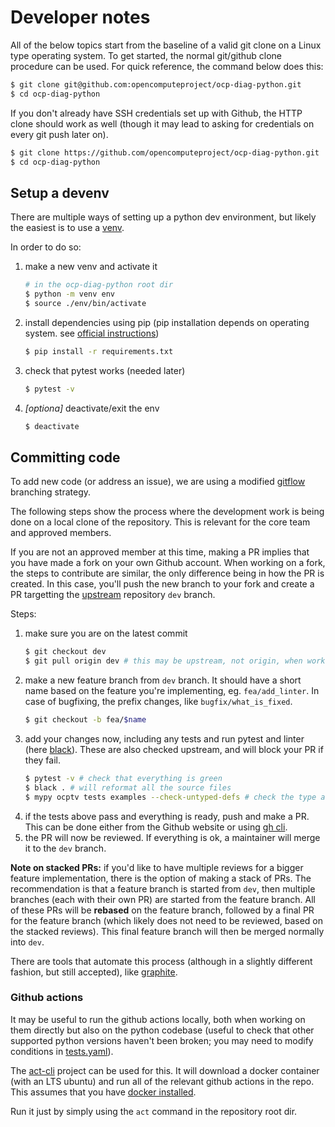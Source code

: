 # Developer notes

All of the below topics start from the baseline of a valid git clone on a Linux type operating system.
To get started, the normal git/github clone procedure can be used. For quick reference, the command below does this:
```bash
$ git clone git@github.com:opencomputeproject/ocp-diag-python.git
$ cd ocp-diag-python
```

If you don't already have SSH credentials set up with Github, the HTTP clone should work as well (though it may lead to asking for credentials on every git push later on).
```bash
$ git clone https://github.com/opencomputeproject/ocp-diag-python.git
$ cd ocp-diag-python
```

## Setup a devenv

There are multiple ways of setting up a python dev environment, but likely the easiest is to use a [venv](https://docs.python.org/3/library/venv.html).

In order to do so:
1. make a new venv and activate it
    ```bash
    # in the ocp-diag-python root dir
    $ python -m venv env
    $ source ./env/bin/activate
    ```
2. install dependencies using pip (pip installation depends on operating system. see [official instructions](https://pip.pypa.io/en/stable/installation/))
    ```bash
    $ pip install -r requirements.txt
    ```
3. check that pytest works (needed later)
    ```bash
    $ pytest -v
    ```
4. *[optiona]* deactivate/exit the env
    ```bash
    $ deactivate
    ```

## Committing code

To add new code (or address an issue), we are using a modified [gitflow](https://nvie.com/posts/a-successful-git-branching-model/) branching strategy.

The following steps show the process where the development work is being done on a local clone of the repository. This is relevant for the core team and approved members.

If you are not an approved member at this time, making a PR implies that you have made a fork on your own Github account. When working on a fork, the steps to contribute are similar, the only difference being in how the PR is created. In this case, you'll push the new branch to your fork and create a PR targetting the [upstream](https://github.com/opencomputeproject/ocp-diag-python) repository `dev` branch.

Steps:
1. make sure you are on the latest commit
    ```bash
    $ git checkout dev
    $ git pull origin dev # this may be upstream, not origin, when working with a fork
    ```
2. make a new feature branch from `dev` branch. It should have a short name based on the feature you're implementing, eg. `fea/add_linter`. In case of bugfixing, the prefix changes, like `bugfix/what_is_fixed`.
    ```bash
    $ git checkout -b fea/$name
    ```
3. add your changes now, including any tests and run pytest and linter (here [black](https://pypi.org/project/black/)). These are also checked upstream, and will block your PR if they fail.
    ```bash
    $ pytest -v # check that everything is green
    $ black . # will reformat all the source files
    $ mypy ocptv tests examples --check-untyped-defs # check the type annotations
    ```
4. if the tests above pass and everything is ready, push and make a PR. This can be done either from the Github website or using [gh cli](https://cli.github.com/manual/gh_pr_create).
5. the PR will now be reviewed. If everything is ok, a maintainer will merge it to the `dev` branch.

**Note on stacked PRs:** if you'd like to have multiple reviews for a bigger feature implementation, there is the option of making a stack of PRs. The recommendation is that a feature branch is started from `dev`, then multiple branches (each with their own PR) are started from the feature branch. All of these PRs will be **rebased** on the feature branch, followed by a final PR for the feature branch (which likely does not need to be reviewed, based on the stacked reviews). This final feature branch will then be merged normally into `dev`.

There are tools that automate this process (although in a slightly different fashion, but still accepted), like [graphite](https://graphite.dev/stacking).

### Github actions

It may be useful to run the github actions locally, both when working on them directly but also on the python codebase (useful to check that other supported python versions haven't been broken; you may need to modify conditions in [tests.yaml](./.github/workflows/tests.yaml)).

The [act-cli](https://github.com/nektos/act) project can be used for this. It will download a docker container (with an LTS ubuntu) and run all of the relevant github actions in the repo. This assumes that you have [docker installed](https://docs.docker.com/get-docker/).

Run it just by simply using the `act` command in the repository root dir.
